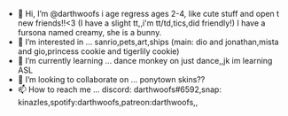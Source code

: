 - 👋 Hi, I’m @darthwoofs i age regress ages 2-4, like cute stuff and open t new friends!!<3 (I have a slight tt,,i'm tt/td,tics,did friendly!) I have a fursona named creamy, she is a bunny.
- 👀 I’m interested in ... sanrio,pets,art,ships (main: dio and jonathan,mista and gio,princess cookie and tigerlily cookie)
- 🌱 I’m currently learning ... dance monkey on just dance,,jk im learning ASL
- 💞️ I’m looking to collaborate on ... ponytown skins??
- 📫 How to reach me ... discord: darthwoofs#6592,snap: kinazles,spotify:darthwoofs,patreon:darthwoofs,,

<!---
darthwoofs/darthwoofs is a ✨ special ✨ repository because its `README.md` (this file) appears on your GitHub profile.
You can click the Preview link to take a look at your changes.
--->
